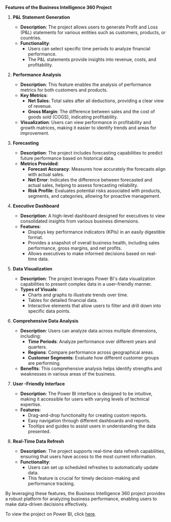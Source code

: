 **Features of the Business Intelligence 360 Project**

1. **P&L Statement Generation**
   - **Description**: The project allows users to generate Profit and Loss (P&L) statements for various entities such as customers, products, or countries.
   - **Functionality**:
     - Users can select specific time periods to analyze financial performance.
     - The P&L statements provide insights into revenue, costs, and profitability.

2. **Performance Analysis**
   - **Description**: This feature enables the analysis of performance metrics for both customers and products.
   - **Key Metrics**:
     - **Net Sales**: Total sales after all deductions, providing a clear view of revenue.
     - **Gross Margin**: The difference between sales and the cost of goods sold (COGS), indicating profitability.
   - **Visualization**: Users can view performance in profitability and growth matrices, making it easier to identify trends and areas for improvement.

3. **Forecasting**
   - **Description**: The project includes forecasting capabilities to predict future performance based on historical data.
   - **Metrics Provided**:
     - **Forecast Accuracy**: Measures how accurately the forecasts align with actual sales.
     - **Net Error**: Indicates the difference between forecasted and actual sales, helping to assess forecasting reliability.
     - **Risk Profile**: Evaluates potential risks associated with products, segments, and categories, allowing for proactive management.

4. **Executive Dashboard**
   - **Description**: A high-level dashboard designed for executives to view consolidated insights from various business dimensions.
   - **Features**:
     - Displays key performance indicators (KPIs) in an easily digestible format.
     - Provides a snapshot of overall business health, including sales performance, gross margins, and net profits.
     - Allows executives to make informed decisions based on real-time data.

5. **Data Visualization**
   - **Description**: The project leverages Power BI's data visualization capabilities to present complex data in a user-friendly manner.
   - **Types of Visuals**:
     - Charts and graphs to illustrate trends over time.
     - Tables for detailed financial data.
     - Interactive elements that allow users to filter and drill down into specific data points.

6. **Comprehensive Data Analysis**
   - **Description**: Users can analyze data across multiple dimensions, including:
     - **Time Periods**: Analyze performance over different years and quarters.
     - **Regions**: Compare performance across geographical areas.
     - **Customer Segments**: Evaluate how different customer groups are performing.
   - **Benefits**: This comprehensive analysis helps identify strengths and weaknesses in various areas of the business.

7. **User -Friendly Interface**
   - **Description**: The Power BI interface is designed to be intuitive, making it accessible for users with varying levels of technical expertise.
   - **Features**:
     - Drag-and-drop functionality for creating custom reports.
     - Easy navigation through different dashboards and reports.
     - Tooltips and guides to assist users in understanding the data presented.

8. **Real-Time Data Refresh**
   - **Description**: The project supports real-time data refresh capabilities, ensuring that users have access to the most current information.
   - **Functionality**:
     - Users can set up scheduled refreshes to automatically update data.
     - This feature is crucial for timely decision-making and performance tracking.

By leveraging these features, the Business Intelligence 360 project provides a robust platform for analyzing business performance, enabling users to make data-driven decisions effectively.

To view the project on Power BI, click [here](https://app.powerbi.com/groups/1fac8594-e933-4570-a1ca-a05c3b0c2e2d/reports/1764c7f1-43e6-4cc1-a1b4-1bfbfff62471/ReportSectioneab00661195c3b27dcdc?experience=power-bi).

